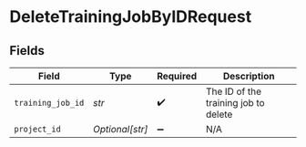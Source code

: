 # DeleteTrainingJobByIDRequest


## Fields

| Field                                | Type                                 | Required                             | Description                          |
| ------------------------------------ | ------------------------------------ | ------------------------------------ | ------------------------------------ |
| `training_job_id`                    | *str*                                | :heavy_check_mark:                   | The ID of the training job to delete |
| `project_id`                         | *Optional[str]*                      | :heavy_minus_sign:                   | N/A                                  |
